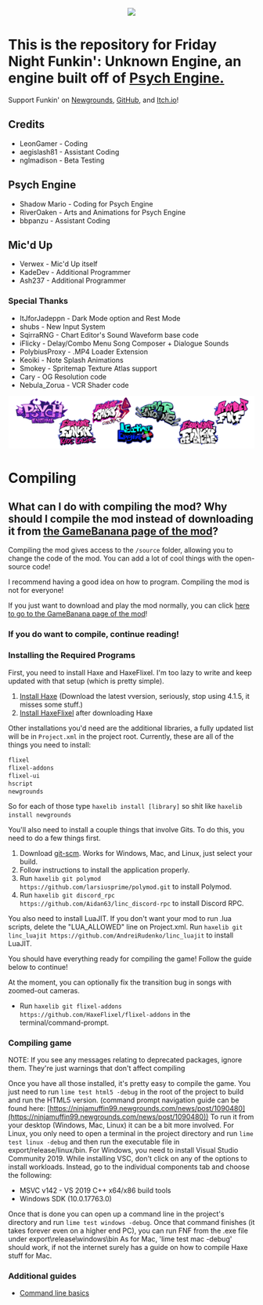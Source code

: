 <p align="center">
	<a href="https://github.com/LeonGamerPS4/UnknownEngine/blob/main/assets/preload/images/titlelogo.png" target="_blank"><img src="/assets/preload/images/titlelogo.png"></a>
</p>

# This is the repository for Friday Night Funkin': Unknown Engine, an engine built off of [Psych Engine.](https://haxe.org/download/)

Support Funkin' on [Newgrounds](https://www.newgrounds.com/portal/view/770371), [GitHub](https://github.com/ninjamuffin99/Funkin), and [Itch.io](https://ninja-muffin24.itch.io/funkin)!
 
## Credits
* LeonGamer - Coding
* aegislash81 - Assistant Coding 
* nglmadison - Beta Testing

## Psych Engine
* Shadow Mario - Coding for Psych Engine
* RiverOaken - Arts and Animations for Psych Engine
* bbpanzu - Assistant Coding

## Mic'd Up
* Verwex - Mic'd Up itself
* KadeDev - Additional Programmer
* Ash237 - Additional Programmer

### Special Thanks
* ItJforJadeppn - Dark Mode option and Rest Mode
* shubs - New Input System
* SqirraRNG - Chart Editor's Sound Waveform base code
* iFlicky - Delay/Combo Menu Song Composer + Dialogue Sounds
* PolybiusProxy - .MP4 Loader Extension
* Keoiki - Note Splash Animations
* Smokey - Spritemap Texture Atlas support
* Cary - OG Resolution code
* Nebula_Zorua - VCR Shader code

<p align="center">
	<a href="https://github.com/LeonGamerPS4/UnknownEngine/blob/main/assets/preload/images/intrologo.png" target="_blank"><img src="/assets/preload/images/intrologo.png"></a>
</p>
 
# Compiling

## What can I do with compiling the mod? Why should I compile the mod instead of downloading it from [the GameBanana page of the mod](https://gamebanana.com/mods/383504)?

Compiling the mod gives access to the `/source` folder, allowing you to change the code of the mod. You can add a lot of cool things with the open-source code!

I recommend having a good idea on how to program. Compiling the mod is not for everyone!

If you just want to download and play the mod normally, you can click [here to go to the GameBanana page of the mod](https://gamebanana.com/mods/383504)!

### **If you do want to compile, continue reading!**

### Installing the Required Programs

First, you need to install Haxe and HaxeFlixel. I'm too lazy to write and keep updated with that setup (which is pretty simple). 
1. [Install Haxe](https://haxe.org/download/) (Download the latest vversion, seriously, stop using 4.1.5, it misses some stuff.)
2. [Install HaxeFlixel](https://haxeflixel.com/documentation/install-haxeflixel/) after downloading Haxe

Other installations you'd need are the additional libraries, a fully updated list will be in `Project.xml` in the project root. Currently, these are all of the things you need to install:
```
flixel
flixel-addons
flixel-ui
hscript
newgrounds
```
So for each of those type `haxelib install [library]` so shit like `haxelib install newgrounds`

You'll also need to install a couple things that involve Gits. To do this, you need to do a few things first.
1. Download [git-scm](https://git-scm.com/downloads). Works for Windows, Mac, and Linux, just select your build.
2. Follow instructions to install the application properly.
3. Run `haxelib git polymod https://github.com/larsiusprime/polymod.git` to install Polymod.
4. Run `haxelib git discord_rpc https://github.com/Aidan63/linc_discord-rpc` to install Discord RPC.

You also need to install LuaJIT. If you don't want your mod to run .lua scripts, delete the "LUA_ALLOWED" line on Project.xml.
Run `haxelib git linc_luajit https://github.com/AndreiRudenko/linc_luajit` to install LuaJIT.

You should have everything ready for compiling the game! Follow the guide below to continue!

At the moment, you can optionally fix the transition bug in songs with zoomed-out cameras.
- Run `haxelib git flixel-addons https://github.com/HaxeFlixel/flixel-addons` in the terminal/command-prompt.

### Compiling game
NOTE: If you see any messages relating to deprecated packages, ignore them. They're just warnings that don't affect compiling

Once you have all those installed, it's pretty easy to compile the game. You just need to run `lime test html5 -debug` in the root of the project to build and run the HTML5 version. (command prompt navigation guide can be found here: [https://ninjamuffin99.newgrounds.com/news/post/1090480](https://ninjamuffin99.newgrounds.com/news/post/1090480))
To run it from your desktop (Windows, Mac, Linux) it can be a bit more involved. For Linux, you only need to open a terminal in the project directory and run `lime test linux -debug` and then run the executable file in export/release/linux/bin. For Windows, you need to install Visual Studio Community 2019. While installing VSC, don't click on any of the options to install workloads. Instead, go to the individual components tab and choose the following:
* MSVC v142 - VS 2019 C++ x64/x86 build tools
* Windows SDK (10.0.17763.0)

Once that is done you can open up a command line in the project's directory and run `lime test windows -debug`. Once that command finishes (it takes forever even on a higher end PC), you can run FNF from the .exe file under export\release\windows\bin
As for Mac, 'lime test mac -debug' should work, if not the internet surely has a guide on how to compile Haxe stuff for Mac.

### Additional guides

- [Command line basics](https://ninjamuffin99.newgrounds.com/news/post/1090480)

 
